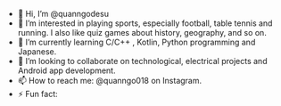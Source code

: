 - 👋 Hi, I’m @quanngodesu
- 👀 I’m interested in playing sports, especially football, table tennis and running. I also like quiz games about history, geography, and so on. 
- 🌱 I’m currently learning C/C++ , Kotlin, Python programming and Japanese.
- 💞️ I’m looking to collaborate on technological, electrical projects and Android app development.
- 📫 How to reach me: @quanngo018 on Instagram.
- ⚡ Fun fact: 

